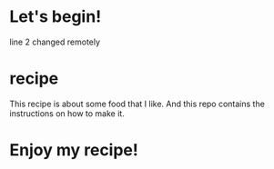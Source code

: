 # Let's begin!
line 2 changed remotely
# recipe
This recipe is about some food that I like.
And this repo contains the instructions on how to make it.

# Enjoy my recipe!
